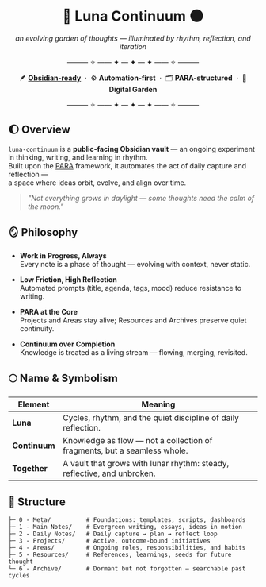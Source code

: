 <h1 align="center">🌙 Luna Continuum 🌑</h1>

<p align="center">
  <em>an evolving garden of thoughts — illuminated by rhythm, reflection, and iteration</em>
</p>

<p align="center">——— ✧ —— ✦ — ✦ — ✦ —— ✧ ———</p>
<p align="center">
  🪶 <a href="https://obsidian.md" target="_blank"><b>Obsidian-ready</b></a> &nbsp;·&nbsp;
  ⚙️ <b>Automation-first</b> &nbsp;·&nbsp;
  🗂️ <b>PARA-structured</b> &nbsp;·&nbsp;
  🌱 <b>Digital Garden</b>
</p>
<p align="center">——— ✧ —— ✦ — ✦ — ✦ —— ✧ ———</p>

## 🌔 Overview

`luna-continuum` is a **public-facing Obsidian vault** — an ongoing experiment in thinking, writing, and learning in rhythm.  
Built upon the [PARA](https://fortelabs.co/blog/para/) framework, it automates the act of daily capture and reflection —  
a space where ideas orbit, evolve, and align over time.

> _"Not everything grows in daylight — some thoughts need the calm of the moon."_

## 🪞 Philosophy

- **Work in Progress, Always**  
  Every note is a phase of thought — evolving with context, never static.

- **Low Friction, High Reflection**  
  Automated prompts (title, agenda, tags, mood) reduce resistance to writing.

- **PARA at the Core**  
  Projects and Areas stay alive; Resources and Archives preserve quiet continuity.

- **Continuum over Completion**  
  Knowledge is treated as a living stream — flowing, merging, revisited.

## 🌕 Name & Symbolism

| Element | Meaning |
|----------|----------|
| **Luna** | Cycles, rhythm, and the quiet discipline of daily reflection. |
| **Continuum** | Knowledge as flow — not a collection of fragments, but a seamless whole. |
| **Together** | A vault that grows with lunar rhythm: steady, reflective, and unbroken. |

## 🧭 Structure

```text
├─ 0 - Meta/          # Foundations: templates, scripts, dashboards
├─ 1 - Main Notes/    # Evergreen writing, essays, ideas in motion
├─ 2 - Daily Notes/   # Daily capture → plan → reflect loop
├─ 3 - Projects/      # Active, outcome-bound initiatives
├─ 4 - Areas/         # Ongoing roles, responsibilities, and habits
├─ 5 - Resources/     # References, learnings, seeds for future thought
└─ 6 - Archive/       # Dormant but not forgotten — searchable past cycles